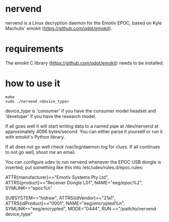 nervend
=======

nervend is a Linux decryption daemon for the Emotiv EPOC, 
based on Kyle Machulis' emokit (https://github.com/qdot/emokit). 

requirements
============

The emokit C library (https://github.com/qdot/emokit) needs to be 
installed.

how to use it
=============

	make
	sudo ./nervend <device_type>

device_type is 'consumer' if you have the consumer model headset
and 'developer' if you have the research model. 

If all goes well it will start writing data to a named pipe at 
/dev/nervend at approximately 4096 bytes/second. You can either
parse it yourself or run it with emokit's Python library.

If all does not go well check /var/log/daemon.log for clues. If all 
continues to not go well, shoot me an email.

You can configure udev to run nervend whenever the EPOC USB dongle
is inserted; put something like this into /etc/udev/rules.d/epoc.rules:

   ATTR{manufacturer}=="Emotiv Systems Pty Ltd", ATTRS{product}=="Receiver Dongle L01", NAME="eeg/epoc%2", SYMLINK+="epoc%n"

   SUBSYSTEM=="hidraw", ATTRS{idVendor}=="21a1", ATTRS{idProduct}=="0001", NAME="eeg/encrypted%n", SYMLINK+="eeg/encrypted", MODE="0444", RUN +="/path/to/nervend device_type"
